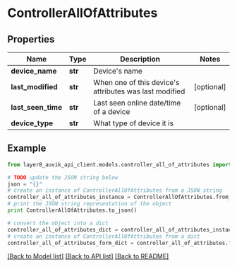 # ControllerAllOfAttributes


## Properties
Name | Type | Description | Notes
------------ | ------------- | ------------- | -------------
**device_name** | **str** | Device&#39;s name | 
**last_modified** | **str** | When one of this device&#39;s attributes was last modified | [optional] 
**last_seen_time** | **str** | Last seen online date/time of a device | [optional] 
**device_type** | **str** | What type of device it is | 

## Example

```python
from layer8_auvik_api_client.models.controller_all_of_attributes import ControllerAllOfAttributes

# TODO update the JSON string below
json = "{}"
# create an instance of ControllerAllOfAttributes from a JSON string
controller_all_of_attributes_instance = ControllerAllOfAttributes.from_json(json)
# print the JSON string representation of the object
print ControllerAllOfAttributes.to_json()

# convert the object into a dict
controller_all_of_attributes_dict = controller_all_of_attributes_instance.to_dict()
# create an instance of ControllerAllOfAttributes from a dict
controller_all_of_attributes_form_dict = controller_all_of_attributes.from_dict(controller_all_of_attributes_dict)
```
[[Back to Model list]](../README.md#documentation-for-models) [[Back to API list]](../README.md#documentation-for-api-endpoints) [[Back to README]](../README.md)


